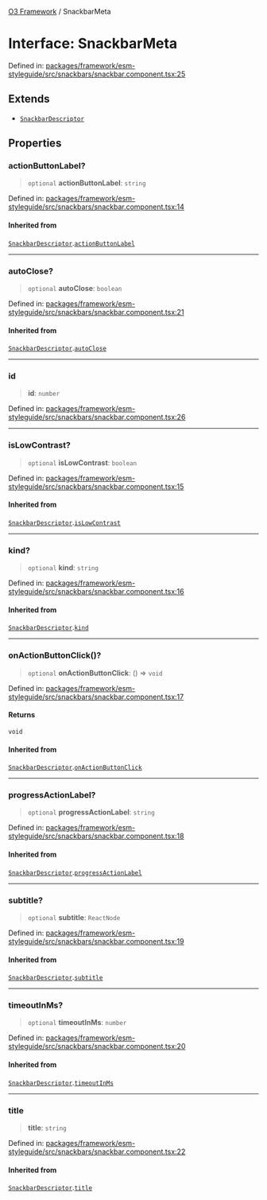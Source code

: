[O3 Framework](../API.md) / SnackbarMeta

# Interface: SnackbarMeta

Defined in: [packages/framework/esm-styleguide/src/snackbars/snackbar.component.tsx:25](https://github.com/UjjawalPrabhat/openmrs-esm-core/blob/main/packages/framework/esm-styleguide/src/snackbars/snackbar.component.tsx#L25)

## Extends

- [`SnackbarDescriptor`](SnackbarDescriptor.md)

## Properties

### actionButtonLabel?

> `optional` **actionButtonLabel**: `string`

Defined in: [packages/framework/esm-styleguide/src/snackbars/snackbar.component.tsx:14](https://github.com/UjjawalPrabhat/openmrs-esm-core/blob/main/packages/framework/esm-styleguide/src/snackbars/snackbar.component.tsx#L14)

#### Inherited from

[`SnackbarDescriptor`](SnackbarDescriptor.md).[`actionButtonLabel`](SnackbarDescriptor.md#actionbuttonlabel)

***

### autoClose?

> `optional` **autoClose**: `boolean`

Defined in: [packages/framework/esm-styleguide/src/snackbars/snackbar.component.tsx:21](https://github.com/UjjawalPrabhat/openmrs-esm-core/blob/main/packages/framework/esm-styleguide/src/snackbars/snackbar.component.tsx#L21)

#### Inherited from

[`SnackbarDescriptor`](SnackbarDescriptor.md).[`autoClose`](SnackbarDescriptor.md#autoclose)

***

### id

> **id**: `number`

Defined in: [packages/framework/esm-styleguide/src/snackbars/snackbar.component.tsx:26](https://github.com/UjjawalPrabhat/openmrs-esm-core/blob/main/packages/framework/esm-styleguide/src/snackbars/snackbar.component.tsx#L26)

***

### isLowContrast?

> `optional` **isLowContrast**: `boolean`

Defined in: [packages/framework/esm-styleguide/src/snackbars/snackbar.component.tsx:15](https://github.com/UjjawalPrabhat/openmrs-esm-core/blob/main/packages/framework/esm-styleguide/src/snackbars/snackbar.component.tsx#L15)

#### Inherited from

[`SnackbarDescriptor`](SnackbarDescriptor.md).[`isLowContrast`](SnackbarDescriptor.md#islowcontrast)

***

### kind?

> `optional` **kind**: `string`

Defined in: [packages/framework/esm-styleguide/src/snackbars/snackbar.component.tsx:16](https://github.com/UjjawalPrabhat/openmrs-esm-core/blob/main/packages/framework/esm-styleguide/src/snackbars/snackbar.component.tsx#L16)

#### Inherited from

[`SnackbarDescriptor`](SnackbarDescriptor.md).[`kind`](SnackbarDescriptor.md#kind)

***

### onActionButtonClick()?

> `optional` **onActionButtonClick**: () => `void`

Defined in: [packages/framework/esm-styleguide/src/snackbars/snackbar.component.tsx:17](https://github.com/UjjawalPrabhat/openmrs-esm-core/blob/main/packages/framework/esm-styleguide/src/snackbars/snackbar.component.tsx#L17)

#### Returns

`void`

#### Inherited from

[`SnackbarDescriptor`](SnackbarDescriptor.md).[`onActionButtonClick`](SnackbarDescriptor.md#onactionbuttonclick)

***

### progressActionLabel?

> `optional` **progressActionLabel**: `string`

Defined in: [packages/framework/esm-styleguide/src/snackbars/snackbar.component.tsx:18](https://github.com/UjjawalPrabhat/openmrs-esm-core/blob/main/packages/framework/esm-styleguide/src/snackbars/snackbar.component.tsx#L18)

#### Inherited from

[`SnackbarDescriptor`](SnackbarDescriptor.md).[`progressActionLabel`](SnackbarDescriptor.md#progressactionlabel)

***

### subtitle?

> `optional` **subtitle**: `ReactNode`

Defined in: [packages/framework/esm-styleguide/src/snackbars/snackbar.component.tsx:19](https://github.com/UjjawalPrabhat/openmrs-esm-core/blob/main/packages/framework/esm-styleguide/src/snackbars/snackbar.component.tsx#L19)

#### Inherited from

[`SnackbarDescriptor`](SnackbarDescriptor.md).[`subtitle`](SnackbarDescriptor.md#subtitle)

***

### timeoutInMs?

> `optional` **timeoutInMs**: `number`

Defined in: [packages/framework/esm-styleguide/src/snackbars/snackbar.component.tsx:20](https://github.com/UjjawalPrabhat/openmrs-esm-core/blob/main/packages/framework/esm-styleguide/src/snackbars/snackbar.component.tsx#L20)

#### Inherited from

[`SnackbarDescriptor`](SnackbarDescriptor.md).[`timeoutInMs`](SnackbarDescriptor.md#timeoutinms)

***

### title

> **title**: `string`

Defined in: [packages/framework/esm-styleguide/src/snackbars/snackbar.component.tsx:22](https://github.com/UjjawalPrabhat/openmrs-esm-core/blob/main/packages/framework/esm-styleguide/src/snackbars/snackbar.component.tsx#L22)

#### Inherited from

[`SnackbarDescriptor`](SnackbarDescriptor.md).[`title`](SnackbarDescriptor.md#title)
